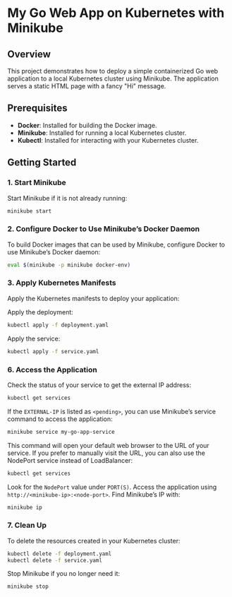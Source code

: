 # My Go Web App on Kubernetes with Minikube

## Overview

This project demonstrates how to deploy a simple containerized Go web application to a local Kubernetes cluster using Minikube. The application serves a static HTML page with a fancy "Hi" message. 

## Prerequisites

- **Docker**: Installed for building the Docker image.
- **Minikube**: Installed for running a local Kubernetes cluster.
- **Kubectl**: Installed for interacting with your Kubernetes cluster.

## Getting Started


### 1. Start Minikube

Start Minikube if it is not already running:

```bash
minikube start
```

### 2. Configure Docker to Use Minikube’s Docker Daemon

To build Docker images that can be used by Minikube, configure Docker to use Minikube’s Docker daemon:

```bash
eval $(minikube -p minikube docker-env)
```

### 3. Apply Kubernetes Manifests

Apply the Kubernetes manifests to deploy your application:

Apply the deployment:

```bash
kubectl apply -f deployment.yaml
```

Apply the service:

```bash
kubectl apply -f service.yaml
```

### 6. Access the Application

Check the status of your service to get the external IP address:

```bash
kubectl get services
```

If the `EXTERNAL-IP` is listed as `<pending>`, you can use Minikube’s service command to access the application:

```bash
minikube service my-go-app-service
```

This command will open your default web browser to the URL of your service. If you prefer to manually visit the URL, you can also use the NodePort service instead of LoadBalancer:

```bash
kubectl get services
```

Look for the `NodePort` value under `PORT(S)`. Access the application using `http://<minikube-ip>:<node-port>`. Find Minikube’s IP with:

```bash
minikube ip
```

### 7. Clean Up

To delete the resources created in your Kubernetes cluster:

```bash
kubectl delete -f deployment.yaml
kubectl delete -f service.yaml
```

Stop Minikube if you no longer need it:

```bash
minikube stop
```
